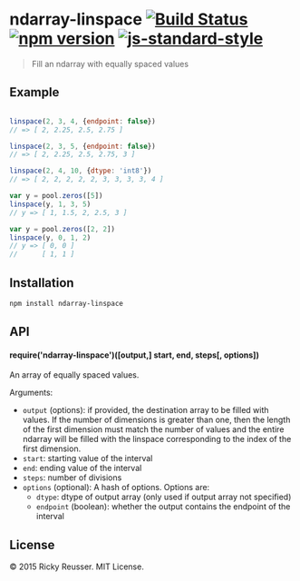 # ndarray-linspace [![Build Status](https://travis-ci.org/scijs/ndarray-linspace.svg)](https://travis-ci.org/scijs/ndarray-linspace) [![npm version](https://badge.fury.io/js/ndarray-linspace.svg)](https://badge.fury.io/js/ndarray-linspace) [![js-standard-style](https://img.shields.io/badge/code%20style-standard-brightgreen.svg)](http://standardjs.com/)

> Fill an ndarray with equally spaced values

## Example

```javascript

linspace(2, 3, 4, {endpoint: false})
// => [ 2, 2.25, 2.5, 2.75 ]

linspace(2, 3, 5, {endpoint: false})
// => [ 2, 2.25, 2.5, 2.75, 3 ]

linspace(2, 4, 10, {dtype: 'int8'})
// => [ 2, 2, 2, 2, 2, 3, 3, 3, 3, 4 ]

var y = pool.zeros([5])
linspace(y, 1, 3, 5)
// y => [ 1, 1.5, 2, 2.5, 3 ]

var y = pool.zeros([2, 2])
linspace(y, 0, 1, 2)
// y => [ 0, 0 ]
//      [ 1, 1 ]

```

## Installation

```bash
npm install ndarray-linspace
```

## API

#### require('ndarray-linspace')([output,] start, end, steps[, options])
An array of equally spaced values.

Arguments:
- `output` (options): if provided, the destination array to be filled with values. If the number of dimensions is greater than one, then the length of the first dimension must match the number of values and the entire ndarray will be filled with the linspace corresponding to the index of the first dimension.
- `start`: starting value of the interval
- `end`: ending value of the interval
- `steps`: number of divisions
- `options` (optional): A hash of options. Options are:
  - `dtype`: dtype of output array (only used if output array not specified)
  - `endpoint` (boolean): whether the output contains the endpoint of the interval

## License
&copy; 2015 Ricky Reusser. MIT License.
